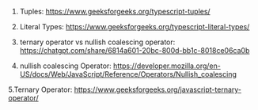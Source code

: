 1. Tuples: https://www.geeksforgeeks.org/typescript-tuples/

2. Literal Types:
   https://www.geeksforgeeks.org/typescript-literal-types/

3. ternary operator vs nullish coalescing operator:
   https://chatgpt.com/share/6814a601-20bc-800d-bb1c-8018ce06ca0b

4. nullish coalescing Operator:
   https://developer.mozilla.org/en-US/docs/Web/JavaScript/Reference/Operators/Nullish_coalescing

5.Ternary Operator:
https://www.geeksforgeeks.org/javascript-ternary-operator/
